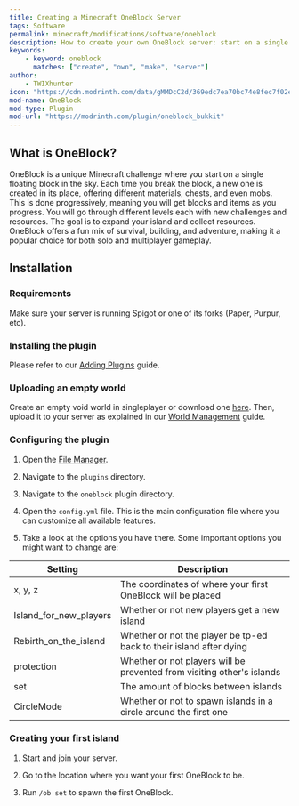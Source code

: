 ```yaml
---
title: Creating a Minecraft OneBlock Server
tags: Software
permalink: minecraft/modifications/software/oneblock
description: How to create your own OneBlock server: start on a single block and expand your island with your friends!
keywords:
    - keyword: oneblock
      matches: ["create", "own", "make", "server"]
author:
    - TWIXhunter
icon: "https://cdn.modrinth.com/data/gMMDcC2d/369edc7ea70bc74e8fec7f02e86d57fbce126f6b.jpeg"
mod-name: OneBlock
mod-type: Plugin
mod-url: "https://modrinth.com/plugin/oneblock_bukkit"
---
```


## What is OneBlock?

OneBlock is a unique Minecraft challenge where you start on a single floating block in the sky. Each time you break the block, a new one is created in its place, offering different materials, chests, and even mobs. This is done progressively, meaning you will get blocks and items as you progress. You will go through different levels each with new challenges and resources. The goal is to expand your island and collect resources. OneBlock offers a fun mix of survival, building, and adventure, making it a popular choice for both solo and multiplayer gameplay.

## Installation

### Requirements

Make sure your server is running Spigot or one of its forks (Paper, Purpur, etc).

### Installing the plugin

Please refer to our [Adding Plugins](/minecraft/modifications/general/adding-plugins) guide.

### Uploading an empty world

Create an empty void world in singleplayer or download one [here](https://www.curseforge.com/minecraft/worlds/completly-empty-void). Then, upload it to your server as explained in our [World Management](/minecraft/java/general/world-management) guide.

### Configuring the plugin

1. Open the [File Manager](https://client.falixnodes.net/server/filemanager).

2. Navigate to the `plugins` directory.

3. Navigate to the `oneblock` plugin directory.

4. Open the `config.yml` file. This is the main configuration file where you can customize all available features.

5. Take a look at the options you have there. Some important options you might want to change are:

| Setting                	| Description                                                                                       |
|---------------------------|---------------------------------------------------------------------------------------------------|
| x, y, z                	| The coordinates of where your first OneBlock will be placed                                       |
| Island_for_new_players 	| Whether or not new players get a new island                                                       |
| Rebirth_on_the_island  	| Whether or not the player be tp-ed back to their island after dying                               |
| protection             	| Whether or not players will be prevented from visiting other's islands                            |
| set                    	| The amount of blocks between islands                                                              |
| СircleMode             	| Whether or not to spawn islands in a circle around the first one                                  |

### Creating your first island

1. Start and join your server.

2. Go to the location where you want your first OneBlock to be.

3. Run `/ob set` to spawn the first OneBlock.
